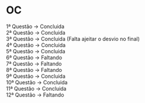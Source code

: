 # OC
1ª Questão -> Concluida <br>
2ª Questão -> Concluida <br>
3ª Questão -> Concluida (Falta ajeitar o desvio no final) <br>
4ª Questão -> Concluida <br>
5ª Questão -> Concluida <br>
6ª Questão -> Faltando <br>
7ª Questão -> Faltando <br>
8ª Questão -> Faltando <br>
9ª Questão -> Concluida <br>
10ª Questão -> Concluida <br>
11ª Questão -> Concluida <br>
12ª Questão -> Faltando
